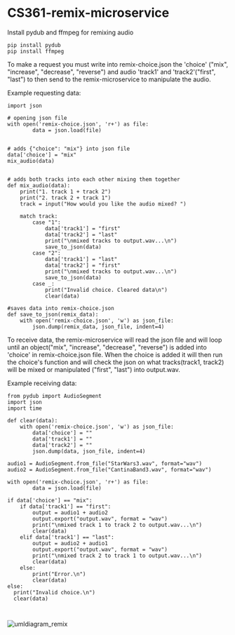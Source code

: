 # CS361-remix-microservice

Install pydub and ffmpeg for remixing audio
```
pip install pydub
pip install ffmpeg
```
To make a request you must write into remix-choice.json the 'choice' ("mix", "increase", "decrease", "reverse") and audio 'track1' and 'track2'("first", "last") to then send to the remix-microservice to manipulate the audio.   
  
Example requesting data:  
```
import json

# opening json file
with open('remix-choice.json', 'r+') as file:
        data = json.load(file)


# adds {"choice": "mix"} into json file
data['choice'] = "mix"
mix_audio(data)


# adds both tracks into each other mixing them together
def mix_audio(data):
    print("1. track 1 + track 2")
    print("2. track 2 + track 1")
    track = input("How would you like the audio mixed? ")
    
    match track:
        case "1": 
            data['track1'] = "first"
            data['track2'] = "last"
            print("\nmixed tracks to output.wav...\n")  
            save_to_json(data)
        case "2":
            data['track1'] = "last"
            data['track2'] = "first"
            print("\nmixed tracks to output.wav...\n") 
            save_to_json(data)
        case _:
            print("Invalid choice. Cleared data\n")
            clear(data)

#saves data into remix-choice.json
def save_to_json(remix_data):
    with open('remix-choice.json', 'w') as json_file:
        json.dump(remix_data, json_file, indent=4)

```  
  
To receive data, the remix-microservice will read the json file and will loop until an object("mix", "increase", "decrease", "reverse") is added into 'choice' in remix-choice.json file. 
When the choice is added it will then run the choice's function and will check the json on what tracks(track1, track2) will be mixed or manipulated ("first", "last") into output.wav.  

Example receiving data:   
```
from pydub import AudioSegment
import json
import time

def clear(data):
    with open('remix-choice.json', 'w') as json_file:
        data['choice'] = ""
        data['track1'] = ""
        data['track2'] = "" 
        json.dump(data, json_file, indent=4)

audio1 = AudioSegment.from_file("StarWars3.wav", format="wav")
audio2 = AudioSegment.from_file("CantinaBand3.wav", format="wav")

with open('remix-choice.json', 'r+') as file:
        data = json.load(file)

if data['choice'] == "mix":
    if data['track1'] == "first":
        output = audio1 + audio2
        output.export("output.wav", format = "wav")
        print("\nmixed track 1 to track 2 to output.wav...\n")  
        clear(data)
    elif data['track1'] == "last":
        output = audio2 + audio1
        output.export("output.wav", format = "wav")
        print("\nmixed track 2 to track 1 to output.wav...\n") 
        clear(data)
    else: 
        print("Error.\n")
        clear(data)
else:
  print("Invalid choice.\n")
  clear(data)

    
```

![umldiagram_remix](https://github.com/rdivino/CS361-remix-microservice/assets/61130026/c73a7f4a-0aaf-4a16-83af-af0a04371d2f)

